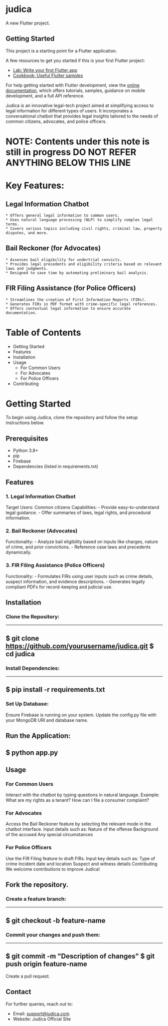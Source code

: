 # judica

A new Flutter project.

## Getting Started

This project is a starting point for a Flutter application.

A few resources to get you started if this is your first Flutter project:

- [Lab: Write your first Flutter app](https://docs.flutter.dev/get-started/codelab)
- [Cookbook: Useful Flutter samples](https://docs.flutter.dev/cookbook)

For help getting started with Flutter development, view the
[online documentation](https://docs.flutter.dev/), which offers tutorials,
samples, guidance on mobile development, and a full API reference.

Judica is an innovative legal-tech project aimed at simplifying access to legal information for different types of users. It incorporates a conversational chatbot that provides legal insights tailored to the needs of common citizens, advocates, and police officers.

# NOTE: Contents under this note is still in progress DO NOT REFER ANYTHING BELOW THIS LINE

# Key Features:

  ## Legal Information Chatbot

    * Offers general legal information to common users.
    * Uses natural language processing (NLP) to simplify complex legal terms.
    * Covers various topics including civil rights, criminal law, property disputes, and more.

  ## Bail Reckoner (for Advocates)

    * Assesses bail eligibility for undertrial convicts.
    * Provides legal precedents and eligibility criteria based on relevant laws and judgments.
    * Designed to save time by automating preliminary bail analysis.

  ## FIR Filing Assistance (for Police Officers)

    * Streamlines the creation of First Information Reports (FIRs).
    * Generates FIRs in PDF format with crime-specific legal references.
    * Offers contextual legal information to ensure accurate documentation.

# Table of Contents

  - Getting Started
  - Features
  - Installation
  - Usage
    - For Common Users
    - For Advocates
    - For Police Officers
  - Contributing

# Getting Started

To begin using Judica, clone the repository and follow the setup instructions below.

## Prerequisites
  - Python 3.8+
  - pip
  - Firebase
  - Dependencies (listed in requirements.txt)

## Features

  ### 1. Legal Information Chatbot
  Target Users: Common citizens
  Capabilities:
    - Provide easy-to-understand legal guidance.
    - Offer summaries of laws, legal rights, and procedural information.
  
  ### 2. Bail Reckoner (Advocates)
  Functionality:
    - Analyze bail eligibility based on inputs like charges, nature of crime, and prior convictions.
    - Reference case laws and precedents dynamically.
  
  ### 3. FIR Filing Assistance (Police Officers)
  Functionality:
    - Formulates FIRs using user inputs such as crime details, suspect information, and evidence descriptions.
    - Generates legally compliant PDFs for record-keeping and judicial use.

## Installation

### Clone the Repository:
---
$ git clone https://github.com/yourusername/judica.git
$ cd judica
---

### Install Dependencies:
---
$ pip install -r requirements.txt
---

### Set Up Database:

Ensure Firebase is running on your system.
Update the config.py file with your MongoDB URI and database name.

Run the Application:
---
$ python app.py
---

## Usage
### For Common Users
  Interact with the chatbot by typing questions in natural language.
  Example:
    What are my rights as a tenant?
    How can I file a consumer complaint?

### For Advocates
  Access the Bail Reckoner feature by selecting the relevant mode in the chatbot interface.
  Input details such as:
    Nature of the offense
    Background of the accused
    Any special circumstances

### For Police Officers
  Use the FIR Filing feature to draft FIRs.
  Input key details such as:
  Type of crime
  Incident date and location
  Suspect and witness details
  Contributing
  We welcome contributions to improve Judica!

## Fork the repository.

### Create a feature branch:
---
$ git checkout -b feature-name
---

### Commit your changes and push them:
---
$ git commit -m "Description of changes"
$ git push origin feature-name
---
Create a pull request.

## Contact
For further queries, reach out to:

* Email: support@judica.com
* Website: Judica Official Site
